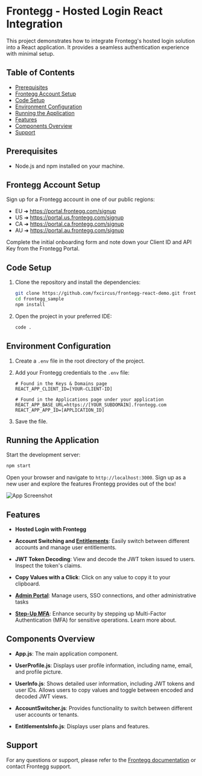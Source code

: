 # Frontegg - Hosted Login React Integration

This project demonstrates how to integrate Frontegg's hosted login solution into a React application. It provides a seamless authentication experience with minimal setup.

## Table of Contents

- [Prerequisites](#prerequisites)
- [Frontegg Account Setup](#frontegg-account-setup)
- [Code Setup](#code-setup)
- [Environment Configuration](#environment-configuration)
- [Running the Application](#running-the-application)
- [Features](#features)
- [Components Overview](#components-overview)
- [Support](#support)

## Prerequisites

- Node.js and npm installed on your machine.

## Frontegg Account Setup

Sign up for a Frontegg account in one of our public regions:

- EU ➜ https://portal.frontegg.com/signup
- US ➜ https://portal.us.frontegg.com/signup
- CA ➜ https://portal.ca.frontegg.com/signup
- AU ➜ https://portal.au.frontegg.com/signup

Complete the initial onboarding form and note down your Client ID and API Key from the Frontegg Portal.

## Code Setup

1. Clone the repository and install the dependencies:

   ```bash
   git clone https://github.com/fxcircus/frontegg-react-demo.git frontegg_sample
   cd frontegg_sample
   npm install
   ```

2. Open the project in your preferred IDE:

   ```bash
   code .
   ```

## Environment Configuration

1. Create a `.env` file in the root directory of the project.

2. Add your Frontegg credentials to the `.env` file:

   ```plaintext
   # Found in the Keys & Domains page
   REACT_APP_CLIENT_ID=[YOUR-CLIENT-ID]

   # Found in the Applications page under your application
   REACT_APP_BASE_URL=https://[YOUR_SUBDOMAIN].frontegg.com
   REACT_APP_APP_ID=[APPLICATION_ID]
   ```

3. Save the file.

## Running the Application

Start the development server:

```bash
npm start
```

Open your browser and navigate to `http://localhost:3000`. Sign up as a new user and explore the features Frontegg provides out of the box!

![App Screenshot](./images/app_screenshot.png)

## Features

- **Hosted Login with Frontegg**

- **Account Switching and [Entitlements](https://developers.frontegg.com/guides/authorization/entitlements/feature-based/plans)**: Easily switch between different accounts and manage user entitlements.
- **JWT Token Decoding**: View and decode the JWT token issued to users. Inspect the token's claims.
- **Copy Values with a Click**: Click on any value to copy it to your clipboard.
- **[Admin Portal](https://developers.frontegg.com/guides/admin-portal/intro)**: Manage users, SSO connections, and other administrative tasks
- **[Step-Up MFA](https://developers.frontegg.com/guides/step-up/intro)**: Enhance security by stepping up Multi-Factor Authentication (MFA) for sensitive operations. Learn more about.

## Components Overview

- **App.js**: The main application component.

- **UserProfile.js**: Displays user profile information, including name, email, and profile picture.

- **UserInfo.js**: Shows detailed user information, including JWT tokens and user IDs. Allows users to copy values and toggle between encoded and decoded JWT views.

- **AccountSwitcher.js**: Provides functionality to switch between different user accounts or tenants.

- **EntitlementsInfo.js**: Displays user plans and features.


## Support

For any questions or support, please refer to the [Frontegg documentation](https://developers.frontegg.com/guides/getting-started/home) or contact Frontegg support.
